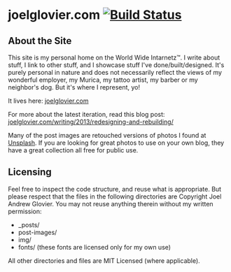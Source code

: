 joelglovier.com [![Build Status](https://travis-ci.org/jglovier/jglovier.github.io.png)](https://travis-ci.org/jglovier/jglovier.github.io)
==================

## About the Site

This site is my personal home on the World Wide Intarnetz™. I write about stuff, I link to other stuff, and I showcase stuff I've done/built/designed. It's purely personal in nature and does not necessarily reflect the views of my wonderful employer, my Murica, my tattoo artist, my barber or my neighbor's dog. But it's where I represent, yo!

It lives here: [joelglovier.com](http://joelglovier.com)

For more about the latest iteration, read this blog post: [joelglovier.com/writing/2013/redesigning-and-rebuilding/](http://joelglovier.com/writing/2013/redesigning-and-rebuilding/)

Many of the post images are retouched versions of photos I found at [Unsplash](http://unsplash.com/). If you are looking for great photos to use on your own blog, they have a great collection all free for public use.

## Licensing

Feel free to inspect the code structure, and reuse what is appropriate. But please respect that the files in the following directories are Copyright Joel Andrew Glovier. You may not reuse anything therein without my written permission:
- _posts/
- post-images/
- img/
- fonts/ (these fonts are licensed only for my own use)

All other directories and files are MIT Licensed (where applicable).
